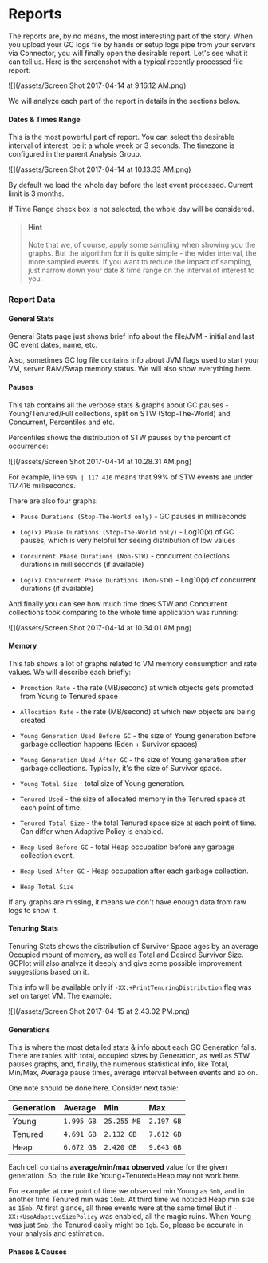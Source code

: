 # Reports

The reports are, by no means, the most interesting part of the story. When you upload your GC logs file by hands or setup logs pipe from your servers via Connector, you will finally open the desirable report. Let's see what it can tell us. Here is the screenshot with a typical recently processed file report:

![](/assets/Screen Shot 2017-04-14 at 9.16.12 AM.png)

We will analyze each part of the report in details in the sections below.

#### Dates & Times Range

This is the most powerful part of report. You can select the desirable interval of interest, be it a whole week or 3 seconds. The timezone is configured in the parent Analysis Group.

![](/assets/Screen Shot 2017-04-14 at 10.13.33 AM.png)

By default we load the whole day before the last event processed. Current limit is 3 months.

If Time Range check box is not selected, the whole day will be considered.

> #### Hint
>
> Note that we, of course, apply some sampling when showing you the graphs. But the algorithm for it is quite simple - the wider interval, the more sampled events. If you want to reduce the impact of sampling, just narrow down your date & time range on the interval of interest to you.

### Report Data

#### General Stats

General Stats page just shows brief info about the file/JVM - initial and last GC event dates, name, etc.

Also, sometimes GC log file contains info about JVM flags used to start your VM, server RAM/Swap memory status. We will also show everything here.

#### Pauses

This tab contains all the verbose stats & graphs about GC pauses - Young/Tenured/Full collections, split on STW \(Stop-The-World\) and Concurrent, Percentiles and etc.

Percentiles shows the distribution of STW pauses by the percent of occurrence:

![](/assets/Screen Shot 2017-04-14 at 10.28.31 AM.png)

For example, line `99% | 117.416` means that 99% of STW events are under 117.416 milliseconds.

There are also four graphs:

* `Pause Durations (Stop-The-World only)` - GC pauses in milliseconds

* `Log(x) Pause Durations (Stop-The-World only)` - Log10\(x\) of GC pauses, which is very helpful for seeing distribution of low values

* `Concurrent Phase Durations (Non-STW)` - concurrent collections durations in milliseconds \(if available\)

* `Log(x) Concurrent Phase Durations (Non-STW)` - Log10\(x\) of concurrent durations \(if available\)

And finally you can see how much time does STW and Concurrent collections took comparing to the whole time application was running:

![](/assets/Screen Shot 2017-04-14 at 10.34.01 AM.png)

#### Memory

This tab shows a lot of graphs related to VM memory consumption and rate values. We will describe each briefly:

* `Promotion Rate` - the rate \(MB/second\) at which objects gets promoted from Young to Tenured space
* `Allocation Rate` - the rate \(MB/second\) at which new objects are being created
* `Young Generation Used Before GC` - the size of Young generation before garbage collection happens \(Eden + Survivor spaces\)
* `Young Generation Used After GC` - the size of Young generation after garbage collections. Typically, it's the size of Survivor space.
* `Young Total Size` - total size of Young generation.

* `Tenured Used` - the size of allocated memory in the Tenured space at each point of time.

* `Tenured Total Size` - the total Tenured space size at each point of time. Can differ when Adaptive Policy is enabled.

* `Heap Used Before GC` - total Heap occupation before any garbage collection event.

* `Heap Used After GC` - Heap occupation after each garbage collection.

* `Heap Total Size`

If any graphs are missing, it means we don't have enough data from raw logs to show it.

#### Tenuring Stats

Tenuring Stats shows the distribution of Survivor Space ages by an average Occupied mount of memory, as well as Total and Desired Survivor Size. GCPlot will also analyze it deeply and give some possible improvement suggestions based on it.

This info will be available only if `-XX:+PrintTenuringDistribution` flag was set on target VM. The example:

![](/assets/Screen Shot 2017-04-15 at 2.43.02 PM.png)

#### Generations

This is where the most detailed stats & info about each GC Generation falls. There are tables with total, occupied sizes by Generation, as well as STW pauses graphs, and, finally, the numerous statistical info, like Total, Min/Max, Average pause times, average interval between events and so on.

One note should be done here. Consider next table:

| Generation | Average | Min | Max |
| :--- | :--- | :--- | :--- |
| Young | `1.995 GB` | `25.255 MB` | `2.197 GB` |
| Tenured | `4.691 GB` | `2.132 GB` | `7.612 GB` |
| Heap | `6.672 GB` | `2.420 GB` | `9.643 GB` |

Each cell contains **average/min/max observed** value for the given generation. So, the rule like Young+Tenured=Heap may not work here.

For example: at one point of time we observed min Young as `5mb`, and in another time Tenured min was `10mb`. At third time we noticed Heap min size as `15mb`. At first glance, all three events were at the same time! But if `-XX:+UseAdaptiveSizePolicy` was enabled, all the magic ruins. When Young was just `5mb`, the Tenured easily might be `1gb`. So, please be accurate in your analysis and estimation.

#### Phases & Causes





